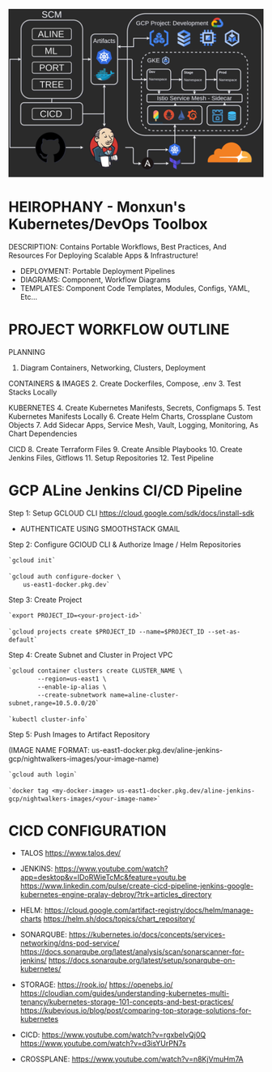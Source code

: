 ![GCP-Cluster-Diagram](diagrams/GCPClusterDeployment.drawio.png) 
# HEIROPHANY - Monxun's Kubernetes/DevOps Toolbox

DESCRIPTION: 
Contains Portable Workflows, Best Practices, And Resources For Deploying Scalable Apps & Infrastructure!

- DEPLOYMENT:   Portable Deployment Pipelines
- DIAGRAMS:     Component, Workflow Diagrams
- TEMPLATES:    Component Code Templates, Modules, Configs, YAML, Etc...

# PROJECT WORKFLOW OUTLINE

PLANNING
1. Diagram Containers, Networking, Clusters, Deployment

CONTAINERS & IMAGES
2. Create Dockerfiles, Compose, .env
3. Test Stacks Locally

KUBERNETES
4. Create Kubernetes Manifests, Secrets, Configmaps
5. Test Kubernetes Manifests Locally
6. Create Helm Charts, Crossplane Custom Objects
7. Add Sidecar Apps, Service Mesh, Vault, Logging, Monitoring, As Chart Dependencies

CICD
8. Create Terraform Files
9. Create Ansible Playbooks
10. Create Jenkins Files, Gitflows
11. Setup Repositories
12. Test Pipeline


# GCP ALine Jenkins CI/CD Pipeline 

Step 1: Setup GCLOUD CLI
https://cloud.google.com/sdk/docs/install-sdk

* AUTHENTICATE USING SMOOTHSTACK GMAIL


Step 2: Configure GClOUD CLI & Authorize Image / Helm Repositories

    `gcloud init`

    `gcloud auth configure-docker \
        us-east1-docker.pkg.dev`


Step 3: Create Project

    `export PROJECT_ID=<your-project-id>`

    `gcloud projects create $PROJECT_ID --name=$PROJECT_ID --set-as-default`


Step 4: Create Subnet and Cluster in Project VPC

    `gcloud container clusters create CLUSTER_NAME \
            --region=us-east1 \
            --enable-ip-alias \
            --create-subnetwork name=aline-cluster-subnet,range=10.5.0.0/20`

    `kubectl cluster-info`


Step 5: Push Images to Artifact Repository

(IMAGE NAME FORMAT: us-east1-docker.pkg.dev/aline-jenkins-gcp/nightwalkers-images/your-image-name)

    `gcloud auth login`

    `docker tag <my-docker-image> us-east1-docker.pkg.dev/aline-jenkins-gcp/nightwalkers-images/<your-image-name>`


# CICD CONFIGURATION

- TALOS
https://www.talos.dev/

- JENKINS:
https://www.youtube.com/watch?app=desktop&v=IDoRWieTcMc&feature=youtu.be
https://www.linkedin.com/pulse/create-cicd-pipeline-jenkins-google-kubernetes-engine-pralay-debroy/?trk=articles_directory

- HELM:
https://cloud.google.com/artifact-registry/docs/helm/manage-charts
https://helm.sh/docs/topics/chart_repository/

- SONARQUBE:
https://kubernetes.io/docs/concepts/services-networking/dns-pod-service/
https://docs.sonarqube.org/latest/analysis/scan/sonarscanner-for-jenkins/
https://docs.sonarqube.org/latest/setup/sonarqube-on-kubernetes/

- STORAGE:
https://rook.io/
https://openebs.io/
https://cloudian.com/guides/understanding-kubernetes-multi-tenancy/kubernetes-storage-101-concepts-and-best-practices/
https://kubevious.io/blog/post/comparing-top-storage-solutions-for-kubernetes

- CICD:
https://www.youtube.com/watch?v=rgxbeIvQj0Q
https://www.youtube.com/watch?v=d3isYUrPN7s

- CROSSPLANE:
https://www.youtube.com/watch?v=n8KjVmuHm7A

